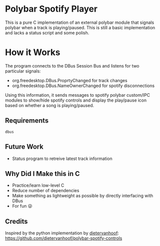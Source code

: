 # Polybar Spotify Player

This is a pure C implementation of an external polybar module that signals
polybar when a track is playing/paused. This is still a basic implementation
and lacks a status script and some polish.


# How it Works
The program connects to the DBus Session Bus and listens for two particular
signals:

- org.freedesktop.DBus.ProprtyChanged for track changes
- org.freedesktop.DBus.NameOwnerChanged for spotify disconnections

Using this information, it sends messages to spotify polybar custom/IPC modules
to show/hide spotify controls and display the play/pause icon based on whether
a song is playing/paused.


## Requirements
`dbus`


## Future Work
- Status program to retreive latest track information


## Why Did I Make this in C
- Practice/learn low-level C
- Reduce number of dependencies
- Make something as lightweight as possible by directly interfacing with DBus
- For fun 😜


## Credits
Inspired by the python implementation by
[dietervanhoof](https://github.com/dietervanhoof): https://github.com/dietervanhoof/polybar-spotify-controls
